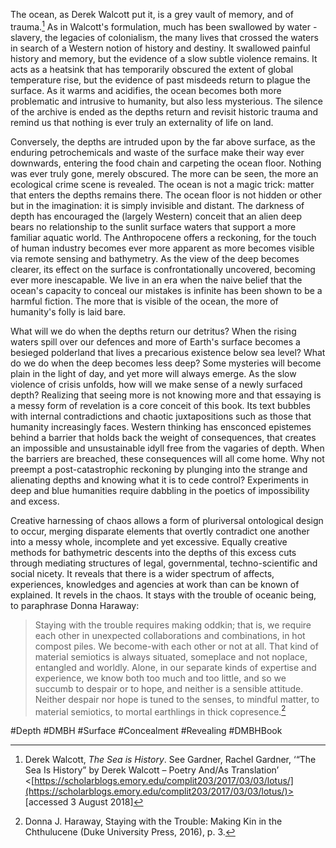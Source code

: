 The ocean, as Derek Walcott put it, is a grey vault of memory, and of trauma.[^1] As in Walcott's formulation, much has been swallowed by water - slavery, the legacies of colonialism, the many lives that crossed the waters in search of a Western notion of history and destiny. It swallowed painful history and memory, but the evidence of a slow subtle violence remains. It acts as a heatsink that has temporarily obscured the extent of global temperature rise, but the evidence of past misdeeds return to plague the surface. As it warms and acidifies, the ocean becomes both more problematic and intrusive to humanity, but also less mysterious. The silence of the archive is ended as the depths return and revisit historic trauma and remind us that nothing is ever truly an externality of life on land. 

Conversely, the depths are intruded upon by the far above surface, as the enduring petrochemicals and waste of the surface make their way ever downwards, entering the food chain and carpeting the ocean floor. Nothing was ever truly gone, merely obscured. The more can be seen, the more an ecological crime scene is revealed. The ocean is not a magic trick: matter that enters the depths remains there. The ocean floor is not hidden or other but in the imagination: it is simply invisible and distant. The darkness of depth has encouraged the (largely Western) conceit that an alien deep bears no relationship to the sunlit surface waters that support a more familiar aquatic world. The Anthropocene offers a reckoning, for the touch of human industry becomes ever more apparent as more becomes visible via remote sensing and bathymetry. As the view of the deep becomes clearer, its effect on the surface is confrontationally uncovered, becoming ever more inescapable. We live in an era when the naive belief that the ocean's capacity to conceal our mistakes is infinite has been shown to be a harmful fiction. The more that is visible of the ocean, the more of humanity's folly is laid bare.

What will we do when the depths return our detritus? When the rising waters spill over our defences and more of Earth's surface becomes a besieged polderland that lives a precarious existence below sea level? What do we do when the deep becomes less deep? Some mysteries will become plain in the light of day, and yet more will always emerge. As the slow violence of crisis unfolds, how will we make sense of a newly surfaced depth? Realizing that seeing more is not knowing more and that essaying is a messy form of revelation is a core conceit of this book. Its text bubbles with internal contradictions and chaotic juxtapositions such as those that humanity increasingly faces. Western thinking has ensconced epistemes behind a barrier that holds back the weight of consequences, that creates an impossible and unsustainable idyll free from the vagaries of depth. When the barriers are breached, these consequences will all come home. Why not preempt a post-catastrophic reckoning by plunging into the strange and alienating depths and knowing what it is to cede control? Experiments in deep and blue humanities require dabbling in the poetics of impossibility and excess.

Creative harnessing of chaos allows a form of pluriversal ontological design to occur, merging disparate elements that overtly contradict one another into a messy whole, incomplete and yet excessive. Equally creative methods for bathymetric descents into the depths of this excess cuts through mediating structures of legal, governmental, techno-scientific and social nicety. It reveals that there is a wider spectrum of affects, experiences, knowledges and agencies at work than can be known of explained. It revels in the chaos. It stays with the trouble of oceanic being, to paraphrase Donna Haraway:

> Staying with the trouble requires making oddkin; that is, we require each other in unexpected collaborations and combinations, in hot compost piles. We become-with each other or not at all. That kind of material semiotics is always situated, someplace and not noplace, entangled and worldly. Alone, in our separate kinds of expertise and experience, we know both too much and too little, and so we succumb to despair or to hope, and neither is a sensible attitude. Neither despair nor hope is tuned to the senses, to mindful matter, to material semiotics, to mortal earthlings in thick copresence.[^2]

#Depth #DMBH #Surface #Concealment #Revealing #DMBHBook 

[^1]: Derek Walcott, *The Sea is History*. See Gardner, Rachel Gardner, ‘“The Sea Is History” by Derek Walcott – Poetry And/As Translation’ <[https://scholarblogs.emory.edu/complit203/2017/03/03/lotus/](https://scholarblogs.emory.edu/complit203/2017/03/03/lotus/)> [accessed 3 August 2018]
[^2]: Donna J. Haraway, Staying with the Trouble: Making Kin in the Chthulucene (Duke University Press, 2016), p. 3.
